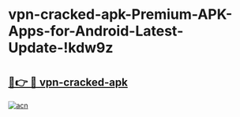 # vpn-cracked-apk-Premium-APK-Apps-for-Android-Latest-Update-!kdw9z

# <h2><a href="https://5d0ty5.esa.edu.pl?title=vpn-cracked-apk&ref=kdw9z">🔗👉 🔴 vpn-cracked-apk</a></h2>

[![acn](https://github.com/user-attachments/assets/0f9c940e-d8b0-45ae-aac7-cd30a18b3e1c)](https://5d0ty5.esa.edu.pl?title=vpn-cracked-apk&ref=kdw9z)

